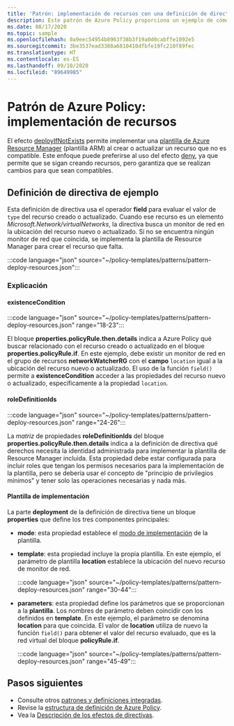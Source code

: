 ```yaml
---
title: 'Patrón: implementación de recursos con una definición de directiva'
description: Este patrón de Azure Policy proporciona un ejemplo de cómo implementar recursos con una definición de directiva deployIfNotExists.
ms.date: 08/17/2020
ms.topic: sample
ms.openlocfilehash: 0a9eec54954b8963f38b3f19a0d0cabffe1092e5
ms.sourcegitcommit: 3be3537ead3388a6810410dfbfe19fc210f89fec
ms.translationtype: HT
ms.contentlocale: es-ES
ms.lasthandoff: 09/10/2020
ms.locfileid: "89649985"
---
```

# <a name="azure-policy-pattern-deploy-resources"></a>Patrón de Azure Policy: implementación de recursos

El efecto [deployIfNotExists](../concepts/effects.md#deployifnotexists) permite implementar una [plantilla de Azure Resource Manager](../../../azure-resource-manager/templates/overview.md) (plantilla ARM) al crear o actualizar un recurso que no es compatible. Este enfoque puede preferirse al uso del efecto [deny](../concepts/effects.md#deny), ya que permite que se sigan creando recursos, pero garantiza que se realizan cambios para que sean compatibles.

## <a name="sample-policy-definition"></a>Definición de directiva de ejemplo

Esta definición de directiva usa el operador **field** para evaluar el valor de `type` del recurso creado o actualizado. Cuando ese recurso es un elemento _Microsoft.Network/virtualNetworks_, la directiva busca un monitor de red en la ubicación del recurso nuevo o actualizado. Si no se encuentra ningún monitor de red que coincida, se implementa la plantilla de Resource Manager para crear el recurso que falta.

:::code language="json" source="~/policy-templates/patterns/pattern-deploy-resources.json":::

### <a name="explanation"></a>Explicación

#### <a name="existencecondition"></a>existenceCondition

:::code language="json" source="~/policy-templates/patterns/pattern-deploy-resources.json" range="18-23":::

El bloque **properties.policyRule.then.details** indica a Azure Policy qué buscar relacionado con el recurso creado o actualizado en el bloque **properties.policyRule.if**. En este ejemplo, debe existir un monitor de red en el grupo de recursos **networkWatcherRG** con el **campo** `location` igual a la ubicación del recurso nuevo o actualizado. El uso de la función `field()` permite a **existenceCondition** acceder a las propiedades del recurso nuevo o actualizado, específicamente a la propiedad `location`.

#### <a name="roledefinitionids"></a>roleDefinitionIds

:::code language="json" source="~/policy-templates/patterns/pattern-deploy-resources.json" range="24-26":::

La _matriz_ de propiedades **roleDefinitionIds** del bloque **properties.policyRule.then.details** indica a la definición de directiva qué derechos necesita la identidad administrada para implementar la plantilla de Resource Manager incluida. Esta propiedad debe estar configurada para incluir roles que tengan los permisos necesarios para la implementación de la plantilla, pero se debería usar el concepto de "principio de privilegios mínimos" y tener solo las operaciones necesarias y nada más.

#### <a name="deployment-template"></a>Plantilla de implementación

La parte **deployment** de la definición de directiva tiene un bloque **properties** que define los tres componentes principales:

- **mode**: esta propiedad establece el [modo de implementación](../../../azure-resource-manager/templates/deployment-modes.md) de la plantilla.

- **template**: esta propiedad incluye la propia plantilla. En este ejemplo, el parámetro de plantilla **location** establece la ubicación del nuevo recurso de monitor de red.

  :::code language="json" source="~/policy-templates/patterns/pattern-deploy-resources.json" range="30-44":::
  
- **parameters**: esta propiedad define los parámetros que se proporcionan a la **plantilla**. Los nombres de parámetro deben coincidir con los definidos en **template**. En este ejemplo, el parámetro se denomina **location** para que coincida. El valor de **location** utiliza de nuevo la función `field()` para obtener el valor del recurso evaluado, que es la red virtual del bloque **policyRule.if**.

  :::code language="json" source="~/policy-templates/patterns/pattern-deploy-resources.json" range="45-49":::

## <a name="next-steps"></a>Pasos siguientes

- Consulte otros [patrones y definiciones integradas](./index.md).
- Revise la [estructura de definición de Azure Policy](../concepts/definition-structure.md).
- Vea la [Descripción de los efectos de directivas](../concepts/effects.md).